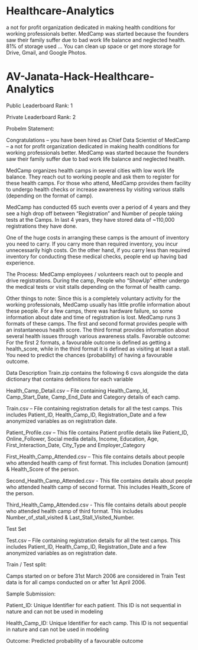 # Healthcare-Analytics

a not for profit organization dedicated in making health conditions for working professionals better. MedCamp was started because the founders saw their family suffer due to bad work life balance and neglected health.
81% of storage used … You can clean up space or get more storage for Drive, Gmail, and Google Photos.
# AV-Janata-Hack-Healthcare-Analytics
 
 Public Leaderboard Rank: 1
 
 
 Private Leaderboard Rank: 2
 
 
 Probelm Statement:
 
 Congratulations – you have been hired as Chief Data Scientist of MedCamp – a not for profit organization dedicated in making health conditions for working professionals better. MedCamp was started because the founders saw their family suffer due to bad work life balance and neglected health.

MedCamp organizes health camps in several cities with low work life balance. They reach out to working people and ask them to register for these health camps. For those who attend, MedCamp provides them facility to undergo health checks or increase awareness by visiting various stalls (depending on the format of camp). 

MedCamp has conducted 65 such events over a period of 4 years and they see a high drop off between “Registration” and Number of people taking tests at the Camps. In last 4 years, they have stored data of ~110,000 registrations they have done.

One of the huge costs in arranging these camps is the amount of inventory you need to carry. If you carry more than required inventory, you incur unnecessarily high costs. On the other hand, if you carry less than required inventory for conducting these medical checks, people end up having bad experience.

 

The Process:
MedCamp employees / volunteers reach out to people and drive registrations.
During the camp, People who “ShowUp” either undergo the medical tests or visit stalls depending on the format of health camp.
 

Other things to note:
Since this is a completely voluntary activity for the working professionals, MedCamp usually has little profile information about these people.
For a few camps, there was hardware failure, so some information about date and time of registration is lost.
MedCamp runs 3 formats of these camps. The first and second format provides people with an instantaneous health score. The third format provides information about several health issues through various awareness stalls.
Favorable outcome:
For the first 2 formats, a favourable outcome is defined as getting a health_score, while in the third format it is defined as visiting at least a stall.
You need to predict the chances (probability) of having a favourable outcome.
 

Data Description
Train.zip contains the following 6 csvs alongside the data dictionary that contains definitions for each variable

Health_Camp_Detail.csv – File containing Health_Camp_Id, Camp_Start_Date, Camp_End_Date and Category details of each camp.

Train.csv – File containing registration details for all the test camps. This includes Patient_ID, Health_Camp_ID, Registration_Date and a few anonymized variables as on registration date.

Patient_Profile.csv – This file contains Patient profile details like Patient_ID, Online_Follower, Social media details, Income, Education, Age, First_Interaction_Date, City_Type and Employer_Category

First_Health_Camp_Attended.csv – This file contains details about people who attended health camp of first format. This includes Donation (amount) & Health_Score of the person.

Second_Health_Camp_Attended.csv - This file contains details about people who attended health camp of second format. This includes Health_Score of the person.

Third_Health_Camp_Attended.csv - This file contains details about people who attended health camp of third format. This includes Number_of_stall_visited & Last_Stall_Visited_Number.



Test Set

Test.csv – File containing registration details for all the test camps. This includes Patient_ID, Health_Camp_ID, Registration_Date and a few anonymized variables as on registration date.

 

Train / Test split:

Camps started on or before 31st March 2006 are considered in Train
Test data is for all camps conducted on or after 1st April 2006.


Sample Submission:

Patient_ID: Unique Identifier for each patient. This ID is not sequential in nature and can not be used in modeling

Health_Camp_ID: Unique Identifier for each camp. This ID is not sequential in nature and can not be used in modeling

Outcome: Predicted probability of a favourable outcome
